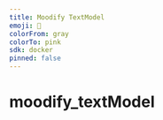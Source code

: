 ```yaml
---
title: Moodify TextModel
emoji: 🐠
colorFrom: gray
colorTo: pink
sdk: docker
pinned: false
---
```

# moodify_textModel
